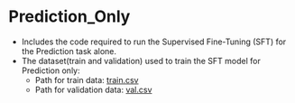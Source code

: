 # Prediction_Only
   - Includes the code required to run the Supervised Fine-Tuning (SFT) for the Prediction task alone.
   - The dataset(train and validation) used to train the SFT model for Prediction only:
      	- Path for train data: [train.csv](https://drive.google.com/file/d/1DjfDXoPBX7fMbY9SynVDesvhYlp7K_rY/view?usp=sharing)
   	   - Path for validation data: [val.csv](https://drive.google.com/file/d/1NIZbOBdbDsM-7FI7BqR8ziMbYr6uqwDq/view?usp=drive_link)

